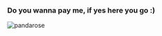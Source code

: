 ### Do you wanna pay me, if yes here you go :)

<img src="https://github-readme-stats.vercel.app/api/top-langs?username=Pandaroses&cache_seconds=0&langs_count=20&theme=dark&bg_color=111111&title_color=ffffff&text_color=ffffff&cache_seconds=1800&locale=en&layout=compact" alt="pandarose" />
